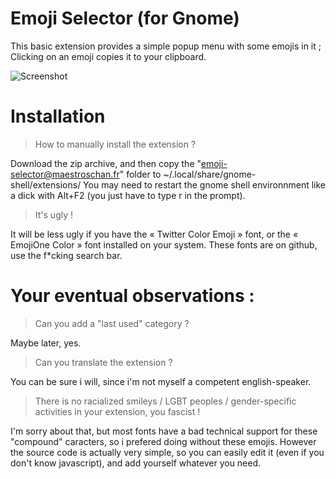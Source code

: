 # Emoji Selector (for Gnome)
This basic extension provides a simple popup menu with some emojis in it ; Clicking on an emoji copies it to your clipboard.

![Screenshot](https://raw.githubusercontent.com/Maestroschan/emoji-selector-for-gnome/master/Capture%20d'%C3%A9cran%20de%202017-01-13%2003%3A23%3A14.png)

# Installation
> How to manually install the extension ?

Download the zip archive, and then copy the "emoji-selector@maestroschan.fr" folder to ~/.local/share/gnome-shell/extensions/
You may need to restart the gnome shell environnment like a dick with Alt+F2 (you just have to type r in the prompt).

> It's ugly !

It will be less ugly if you have the « Twitter Color Emoji » font, or the « EmojiOne Color » font installed on your system. These fonts are on github, use the f\*cking search bar.

# Your eventual observations :
> Can you add a "last used" category ?

Maybe later, yes.

> Can you translate the extension ?

You can be sure i will, since i'm not myself a competent english-speaker.

> There is no racialized smileys / LGBT peoples / gender-specific activities in your extension, you fascist !

I'm sorry about that, but most fonts have a bad technical support for these "compound" caracters, so i prefered doing without these emojis.
However the source code is actually very simple, so you can easily edit it (even if you don't know javascript), and add yourself whatever you need.
